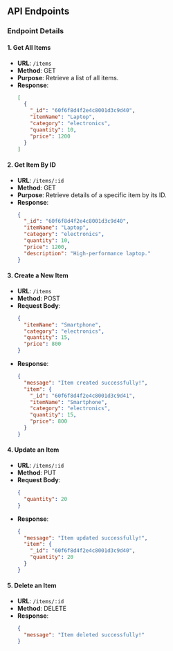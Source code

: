 ## API Endpoints

### Endpoint Details

#### 1. **Get All Items**
   - **URL**: `/items`
   - **Method**: GET
   - **Purpose**: Retrieve a list of all items.
   - **Response**:
     ```json
     [
       {
         "_id": "60f6f8d4f2e4c8001d3c9d40",
         "itemName": "Laptop",
         "category": "electronics",
         "quantity": 10,
         "price": 1200
       }
     ]
     ```

#### 2. **Get Item By ID**
   - **URL**: `/items/:id`
   - **Method**: GET
   - **Purpose**: Retrieve details of a specific item by its ID.
   - **Response**:
     ```json
     {
       "_id": "60f6f8d4f2e4c8001d3c9d40",
       "itemName": "Laptop",
       "category": "electronics",
       "quantity": 10,
       "price": 1200,
       "description": "High-performance laptop."
     }
     ```

#### 3. **Create a New Item**
   - **URL**: `/items`
   - **Method**: POST
   - **Request Body**:
     ```json
     {
       "itemName": "Smartphone",
       "category": "electronics",
       "quantity": 15,
       "price": 800
     }
     ```
   - **Response**:
     ```json
     {
       "message": "Item created successfully!",
       "item": {
         "_id": "60f6f8d4f2e4c8001d3c9d41",
         "itemName": "Smartphone",
         "category": "electronics",
         "quantity": 15,
         "price": 800
       }
     }
     ```

#### 4. **Update an Item**
   - **URL**: `/items/:id`
   - **Method**: PUT
   - **Request Body**:
     ```json
     {
       "quantity": 20
     }
     ```
   - **Response**:
     ```json
     {
       "message": "Item updated successfully!",
       "item": {
         "_id": "60f6f8d4f2e4c8001d3c9d40",
         "quantity": 20
       }
     }
     ```

#### 5. **Delete an Item**
   - **URL**: `/items/:id`
   - **Method**: DELETE
   - **Response**:
     ```json
     {
       "message": "Item deleted successfully!"
     }
     ```



